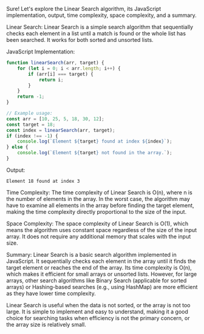 Sure! Let's explore the Linear Search algorithm, its JavaScript implementation, output, time complexity, space complexity, and a summary.

Linear Search:
Linear Search is a simple search algorithm that sequentially checks each element in a list until a match is found or the whole list has been searched. It works for both sorted and unsorted lists.

JavaScript Implementation:

```javascript
function linearSearch(arr, target) {
    for (let i = 0; i < arr.length; i++) {
        if (arr[i] === target) {
            return i;
        }
    }
    return -1;
}

// Example usage:
const arr = [10, 25, 5, 18, 30, 12];
const target = 18;
const index = linearSearch(arr, target);
if (index !== -1) {
    console.log(`Element ${target} found at index ${index}`);
} else {
    console.log(`Element ${target} not found in the array.`);
}
```

Output:
```
Element 18 found at index 3
```

Time Complexity:
The time complexity of Linear Search is O(n), where n is the number of elements in the array. In the worst case, the algorithm may have to examine all elements in the array before finding the target element, making the time complexity directly proportional to the size of the input.

Space Complexity:
The space complexity of Linear Search is O(1), which means the algorithm uses constant space regardless of the size of the input array. It does not require any additional memory that scales with the input size.

Summary:
Linear Search is a basic search algorithm implemented in JavaScript. It sequentially checks each element in the array until it finds the target element or reaches the end of the array. Its time complexity is O(n), which makes it efficient for small arrays or unsorted lists. However, for large arrays, other search algorithms like Binary Search (applicable for sorted arrays) or Hashing-based searches (e.g., using HashMap) are more efficient as they have lower time complexity.

Linear Search is useful when the data is not sorted, or the array is not too large. It is simple to implement and easy to understand, making it a good choice for searching tasks when efficiency is not the primary concern, or the array size is relatively small.